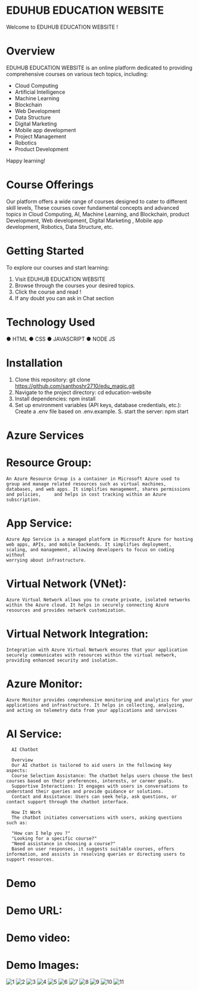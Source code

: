 # EDUHUB EDUCATION WEBSITE

Welcome to EDUHUB EDUCATION WEBSITE !

# Overview

EDUHUB EDUCATION WEBSITE is an online platform dedicated to providing comprehensive courses on various tech topics, including:

- Cloud Computing
- Artificial Intelligence 
- Machine Learning
- Blockchain
- Web Development
- Data Structure
- Digital Marketing
- Mobile app development
- Project Management
- Robotics
- Product Development

 
 Happy learning!


# Course Offerings

Our platform offers a wide range of courses designed to cater to different skill levels, These courses cover fundamental concepts and advanced topics in Cloud Computing, AI, Machine Learning, and Blockchain,
product Development, Web development, Digital Marketing , Mobile app development, Robotics, Data Structure, etc.




# Getting Started

To explore our courses and start learning:

1. Visit EDUHUB EDUCATION WEBSITE 
2. Browse through the courses  your desired topics.
3. Click the  course and read !
4. If any doubt you can ask in Chat section 

# Technology Used

  ● HTML
  ● CSS
  ● JAVASCRIPT
  ● NODE JS

# Installation 

1. Clone this repository: git clone https://github.com/santhoshr2710/edu_magic.git
2. Navigate to the project directory: cd education-website
3. Install dependencies: npm install
4. Set up environment variables (API keys, database credentials, etc.): Create a .env file based on .env.example.
S. start the server: npm start

# Azure Services

  # Resource Group:
  
    An Azure Resource Group is a container in Microsoft Azure used to group and manage related resources such as virtual machines, databases, and web apps. It simplifies management, shares permissions and policies,     and helps in cost tracking within an Azure subscription.
    
  # App Service:
  
    Azure App Service is a managed platform in Microsoft Azure for hosting web apps, APIs, and mobile backends. It simplifies deployment, scaling, and management, allowing developers to focus on coding without     
    worrying about infrastructure.
# Virtual Network (VNet): 
    Azure Virtual Network allows you to create private, isolated networks within the Azure cloud. It helps in securely connecting Azure resources and provides network customization.
 # Virtual Network Integration: 
    Integration with Azure Virtual Network ensures that your application securely communicates with resources within the virtual network, providing enhanced security and isolation.
 # Azure Monitor:
    Azure Monitor provides comprehensive monitoring and analytics for your applications and infrastructure. It helps in collecting, analyzing, and acting on telemetry data from your applications and services

  # AI Service:
  
      AI Chatbot 
      
      Overview
      Our AI chatbot is tailored to aid users in the following key aspects:
      Course Selection Assistance: The chatbot helps users choose the best courses based on their preferences, interests, or career goals.
      Supportive Interactions: It engages with users in conversations to understand their queries and provide guidance or solutions.
      Contact and Assistance: Users can seek help, ask questions, or contact support through the chatbot interface.
     
      How It Work 
      The chatbot initiates conversations with users, asking questions such as:
      
      "How can I help you ?"
      "Looking for a specific course?"
      "Need assistance in choosing a course?"
      Based on user responses, it suggests suitable courses, offers information, and assists in resolving queries or directing users to support resources.
            
# Demo
# Demo URL:
# Demo video:
# Demo Images:

![1](https://github.com/santhoshr2710/edu_magic/assets/113828454/16618a61-5e73-4252-b6ae-e42ae08986ef)
![2](https://github.com/santhoshr2710/edu_magic/assets/113828454/94e0e487-9c2d-4022-a937-d17f2c35e1ce)
![3](https://github.com/santhoshr2710/edu_magic/assets/113828454/ab12886a-e9cb-4d28-a207-28a2aadaa3fe)
![4](https://github.com/santhoshr2710/edu_magic/assets/113828454/e073ef45-0820-47ca-99b2-e91653cef86d)
![5](https://github.com/santhoshr2710/edu_magic/assets/113828454/eba837e3-1ddf-44f9-b7d8-8f4171e23dbc)
![6](https://github.com/santhoshr2710/edu_magic/assets/113828454/b5604be1-84cf-46f3-a347-dd9fb501b1c1)
![7](https://github.com/santhoshr2710/edu_magic/assets/113828454/e117f028-7092-43a9-8c7c-5c20beee6e30)
![8](https://github.com/santhoshr2710/edu_magic/assets/113828454/c6eb5aed-fe84-4114-b215-05998baaa96d)
![9](https://github.com/santhoshr2710/edu_magic/assets/113828454/4bf2ccc9-88ee-45ef-9f93-7bb80b1d0680)
![10](https://github.com/santhoshr2710/edu_magic/assets/113828454/c0056993-1c93-4a5b-8b31-d20e24084d25)
![11](https://github.com/santhoshr2710/edu_magic/assets/113828454/b024d75d-c2c2-4805-bc71-0f8ba6341fbd)
      
